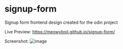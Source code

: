 # signup-form

Signup form frontend design created for the odin project

Live Preview: https://meowyboii.github.io/signup-form/

Screenshot:
![image](https://github.com/meowyboii/signup-form/assets/142138685/5874d370-8c48-478f-ade9-f671fdaaa237)
